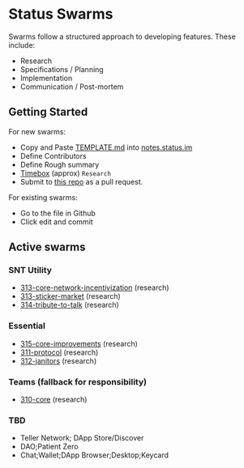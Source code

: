 # Status Swarms

Swarms follow a structured approach to developing features. These include:
- Research
- Specifications / Planning
- Implementation
- Communication / Post-mortem

## Getting Started

For new swarms:
- Copy and Paste [TEMPLATE.md](https://github.com/status-im/swarms/blob/master/TEMPLATE.md) into [notes.status.im](https://notes.status.im)
- Define Contributors
- Define Rough summary
- [Timebox](https://en.wikipedia.org/wiki/Timeboxing) (approx) `Research`
- Submit to [this repo](https://github.com/status-im/swarms) as a pull request.

For existing swarms:
- Go to the file in Github
- Click edit and commit

## Active swarms

### SNT Utility  
- [313-core-network-incentivization](ideas/313-core-networking.md) (research)
- [313-sticker-market](ideas/313-sticker-market.md) (research)
- [314-tribute-to-talk](ideas/314-tribute-to-talk.md) (research)

### Essential
- [315-core-improvements](ideas/315-core-improvements.md) (research)
- [311-protocol](ideas/311-status-protocol.md) (research)
- [312-janitors](ideas/312-swarm-janitors.md) (research)

### Teams (fallback for responsibility)
- [310-core](ideas/310-core-team-proposal.md) (research)

### TBD
- Teller Network; DApp Store/Discover
- DAO;Patient Zero
- Chat;Wallet;DApp Browser;Desktop;Keycard
